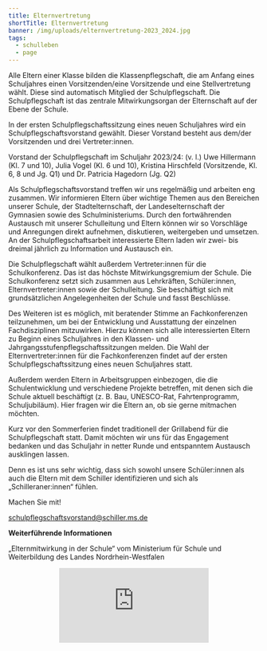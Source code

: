 ```yaml
---
title: Elternvertretung
shortTitle: Elternvertretung
banner: /img/uploads/elternvertretung-2023_2024.jpg
tags:
  - schulleben
  - page
---
```

Alle Eltern einer Klasse bilden die Klassenpflegschaft, die am Anfang eines Schuljahres einen Vorsitzenden/eine Vorsitzende und eine Stellvertretung wählt. Diese sind automatisch Mitglied der Schulpflegschaft. Die Schulpflegschaft ist das zentrale Mitwirkungsorgan der Elternschaft auf der Ebene der Schule. 

In der ersten Schulpflegschaftssitzung eines neuen Schuljahres wird ein Schulpflegschaftsvorstand gewählt. Dieser Vorstand besteht aus dem/der Vorsitzenden und drei Vertreter:innen. 

Vorstand der Schulpflegschaft im Schuljahr 2023/24: (v. l.) Uwe Hillermann (Kl. 7 und 10), Julia Vogel (Kl. 6 und 10), Kristina Hirschfeld (Vorsitzende, Kl. 6, 8 und Jg. Q1) und Dr. Patricia Hagedorn (Jg. Q2) 

Als Schulpflegschaftsvorstand treffen wir uns regelmäßig und arbeiten eng zusammen. Wir informieren Eltern über wichtige Themen aus den Bereichen unserer Schule, der Stadtelternschaft, der Landeselternschaft der Gymnasien sowie des Schulministeriums. Durch den fortwährenden Austausch mit unserer Schulleitung und Eltern können wir so Vorschläge und Anregungen direkt aufnehmen, diskutieren, weitergeben und umsetzen. An der Schulpflegschaftsarbeit interessierte Eltern laden wir zwei- bis dreimal jährlich zu Information und Austausch ein. 

Die Schulpflegschaft wählt außerdem Vertreter:innen für die Schulkonferenz. Das ist das höchste Mitwirkungsgremium der Schule. Die Schulkonferenz setzt sich zusammen aus Lehrkräften, Schüler:innen, Elternvertreter:innen sowie der Schulleitung. Sie beschäftigt sich mit grundsätzlichen Angelegenheiten der Schule und fasst Beschlüsse. 

Des Weiteren ist es möglich, mit beratender Stimme an Fachkonferenzen teilzunehmen, um bei der Entwicklung und Ausstattung der einzelnen Fachdisziplinen mitzuwirken. Hierzu können sich alle interessierten Eltern zu Beginn eines Schuljahres in den Klassen- und Jahrgangsstufenpflegschaftssitzungen melden. Die Wahl der Elternvertreter:innen für die Fachkonferenzen findet auf der ersten Schulpflegschaftssitzung eines neuen Schuljahres statt. 

Außerdem werden Eltern in Arbeitsgruppen einbezogen, die die Schulentwicklung und verschiedene Projekte betreffen, mit denen sich die Schule aktuell beschäftigt (z. B. Bau, UNESCO-Rat, Fahrtenprogramm, Schuljubiläum). Hier fragen wir die Eltern an, ob sie gerne mitmachen möchten. 

Kurz vor den Sommerferien findet traditionell der Grillabend für die Schulpflegschaft statt. Damit möchten wir uns für das Engagement bedanken und das Schuljahr in netter Runde und entspanntem Austausch ausklingen lassen. 

Denn es ist uns sehr wichtig, dass sich sowohl unsere Schüler:innen als auch die Eltern mit dem Schiller identifizieren und sich als „Schilleraner:innen“ fühlen. 

Machen Sie mit! 

schulpflegschaftsvorstand@schiller.ms.de

**Weiterführende Informationen** 

„Elternmitwirkung in der Schule“ vom Ministerium für Schule und Weiterbildung des Landes Nordrhein-Westfalen

<center><iframe class="embet component" src="https://maple-ink.com" title="Embet" frameborder="0"></iframe></center>